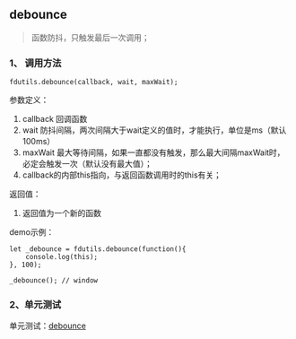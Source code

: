 ## debounce

> 函数防抖，只触发最后一次调用；

### 1、 调用方法

```
fdutils.debounce(callback, wait, maxWait);
```

参数定义：
1. callback 回调函数
2. wait 防抖间隔，两次间隔大于wait定义的值时，才能执行，单位是ms（默认100ms）
3. maxWait 最大等待间隔，如果一直都没有触发，那么最大间隔maxWait时，必定会触发一次（默认没有最大值）；
4. callback的内部this指向，与返回函数调用时的this有关；

返回值：
1. 返回值为一个新的函数

demo示例：

```
let _debounce = fdutils.debounce(function(){
	console.log(this);
}, 100);

_debounce(); // window

```

### 2、单元测试

单元测试：[debounce](http://www.zhangyunling.com/study/fdutils/#debounce)